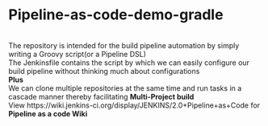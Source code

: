 # Pipeline-as-code-demo-gradle

<br/>
The repository is intended for the build pipeline automation by simply writing a Groovy script(or a Pipeline DSL)<br/>
The Jenkinsfile contains the script by which we can easily configure our build pipeline without thinking much about configurations<br/>
<strong>Plus</strong><br/>
We can clone multiple repositories at the same time and run tasks in a cascade manner thereby facilitating <Strong>Multi-Project build</strong><br/>
View <a>https://wiki.jenkins-ci.org/display/JENKINS/2.0+Pipeline+as+Code</a> for <strong>Pipeline as a code Wiki</a>
